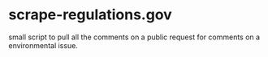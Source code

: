 # scrape-regulations.gov
small script to pull all the comments on a public request for comments on a environmental issue. 
